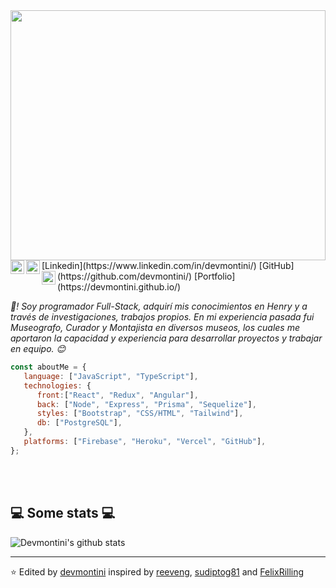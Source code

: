 <div width="100%" height="400px">
  <img width="100%" height="400px" src="https://i.imgur.com/nWF9Stg.gif"/>
</div>

<img align="left" alt="Linkedin" width="22px" src="https://cdn.jsdelivr.net/npm/simple-icons@v3/icons/linkedin.svg" />
[Linkedin](https://www.linkedin.com/in/devmontini/)

<img align="left" alt="GitHub" width="22px" src="https://cdn.jsdelivr.net/npm/simple-icons@v3/icons/github.svg" />
[GitHub](https://github.com/devmontini/)
   
<img align="left" alt="Portfolio" width="22px" src="https://cdn.jsdelivr.net/npm/simple-icons@3.13.0/icons/affinityphoto.svg" />
[Portfolio](https://devmontini.github.io/)



<p><em>👋! Soy programador Full-Stack, adquirí mis conocimientos en Henry y a través de investigaciones, trabajos propios. 
  En mi experiencia pasada fui Museografo, Curador y Montajista en diversos museos, los cuales me aportaron la capacidad y experiencia para desarrollar proyectos y trabajar en equipo. 😊</br>
</em>


```javascript
const aboutMe = {
   language: ["JavaScript", "TypeScript"],
   technologies: {
      front:["React", "Redux", "Angular"],
      back: ["Node", "Express", "Prisma", "Sequelize"],
      styles: ["Bootstrap", "CSS/HTML", "Tailwind"],
      db: ["PostgreSQL"],
   },
   platforms: ["Firebase", "Heroku", "Vercel", "GitHub"],
};
```
</br></br>
<h2>💻 Some stats 💻</h2>

![Devmontini's github stats](https://github-readme-stats.vercel.app/api?username=devmontini&show_icons=true&title_color=fff&icon_color=79ff97&text_color=9f9f9f&bg_color=151515)

---

⭐️ Edited by [devmontini](https://github.com/devmontini) inspired by [reeveng](https://github.com/reeveng), [sudiptog81](https://github.com/sudiptog81) and [FelixRilling](https://github.com/)
